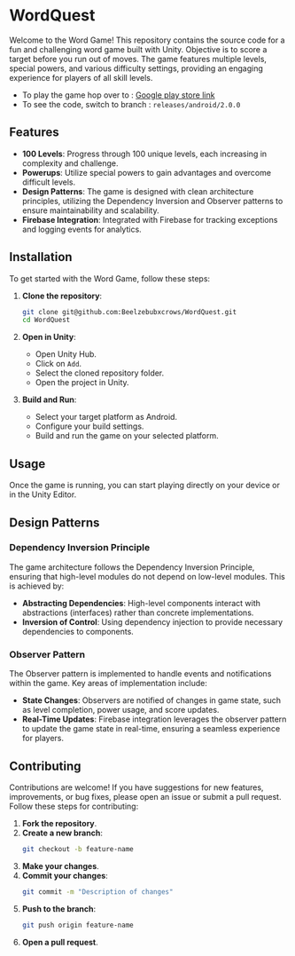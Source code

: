 # WordQuest
Welcome to the Word Game! This repository contains the source code for a fun and challenging word game built with Unity. 
Objective is to score a target before you run out of moves.
The game features multiple levels, special powers, and various difficulty settings, providing an engaging experience for players of all skill levels.

- To play the game hop over to : [Google play store link](https://play.google.com/store/apps/details?id=com.DefaultCompany.WordQuest)
- To see the code, switch to branch : `releases/android/2.0.0`


## Features

- **100 Levels**: Progress through 100 unique levels, each increasing in complexity and challenge.
- **Powerups**: Utilize special powers to gain advantages and overcome difficult levels.
- **Design Patterns**: The game is designed with clean architecture principles, utilizing the Dependency Inversion and Observer patterns to ensure maintainability and scalability.
- **Firebase Integration**: Integrated with Firebase for tracking exceptions and logging events for analytics.

## Installation

To get started with the Word Game, follow these steps:

1. **Clone the repository**:
    ```bash
    git clone git@github.com:Beelzebubxcrows/WordQuest.git
    cd WordQuest
    ```

2. **Open in Unity**:
    - Open Unity Hub.
    - Click on `Add`.
    - Select the cloned repository folder.
    - Open the project in Unity.
  

3. **Build and Run**:
    - Select your target platform as Android.
    - Configure your build settings.
    - Build and run the game on your selected platform.

## Usage

Once the game is running, you can start playing directly on your device or in the Unity Editor. 


## Design Patterns

### Dependency Inversion Principle

The game architecture follows the Dependency Inversion Principle, ensuring that high-level modules do not depend on low-level modules. This is achieved by:

- **Abstracting Dependencies**: High-level components interact with abstractions (interfaces) rather than concrete implementations.
- **Inversion of Control**: Using dependency injection to provide necessary dependencies to components.

### Observer Pattern

The Observer pattern is implemented to handle events and notifications within the game. Key areas of implementation include:

- **State Changes**: Observers are notified of changes in game state, such as level completion, power usage, and score updates.
- **Real-Time Updates**: Firebase integration leverages the observer pattern to update the game state in real-time, ensuring a seamless experience for players.

## Contributing

Contributions are welcome! If you have suggestions for new features, improvements, or bug fixes, please open an issue or submit a pull request. Follow these steps for contributing:

1. **Fork the repository**.
2. **Create a new branch**:
    ```bash
    git checkout -b feature-name
    ```
3. **Make your changes**.
4. **Commit your changes**:
    ```bash
    git commit -m "Description of changes"
    ```
5. **Push to the branch**:
    ```bash
    git push origin feature-name
    ```
6. **Open a pull request**.

